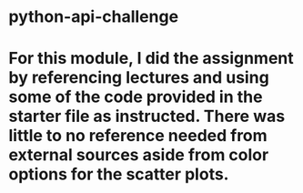 # python-api-challenge
# For this module, I did the assignment by referencing lectures and using some of the code provided in the starter file as instructed. There was little to no reference needed from external sources aside from color options for the scatter plots.